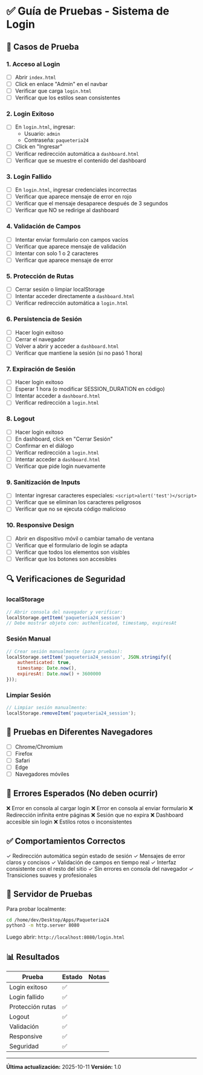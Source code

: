# ✅ Guía de Pruebas - Sistema de Login

## 🎯 Casos de Prueba

### 1. Acceso al Login
- [ ] Abrir `index.html`
- [ ] Click en enlace "Admin" en el navbar
- [ ] Verificar que carga `login.html`
- [ ] Verificar que los estilos sean consistentes

### 2. Login Exitoso
- [ ] En `login.html`, ingresar:
  - Usuario: `admin`
  - Contraseña: `paqueteria24`
- [ ] Click en "Ingresar"
- [ ] Verificar redirección automática a `dashboard.html`
- [ ] Verificar que se muestre el contenido del dashboard

### 3. Login Fallido
- [ ] En `login.html`, ingresar credenciales incorrectas
- [ ] Verificar que aparece mensaje de error en rojo
- [ ] Verificar que el mensaje desaparece después de 3 segundos
- [ ] Verificar que NO se redirige al dashboard

### 4. Validación de Campos
- [ ] Intentar enviar formulario con campos vacíos
- [ ] Verificar que aparece mensaje de validación
- [ ] Intentar con solo 1 o 2 caracteres
- [ ] Verificar que aparece mensaje de error

### 5. Protección de Rutas
- [ ] Cerrar sesión o limpiar localStorage
- [ ] Intentar acceder directamente a `dashboard.html`
- [ ] Verificar redirección automática a `login.html`

### 6. Persistencia de Sesión
- [ ] Hacer login exitoso
- [ ] Cerrar el navegador
- [ ] Volver a abrir y acceder a `dashboard.html`
- [ ] Verificar que mantiene la sesión (si no pasó 1 hora)

### 7. Expiración de Sesión
- [ ] Hacer login exitoso
- [ ] Esperar 1 hora (o modificar SESSION_DURATION en código)
- [ ] Intentar acceder a `dashboard.html`
- [ ] Verificar redirección a `login.html`

### 8. Logout
- [ ] Hacer login exitoso
- [ ] En dashboard, click en "Cerrar Sesión"
- [ ] Confirmar en el diálogo
- [ ] Verificar redirección a `login.html`
- [ ] Intentar acceder a `dashboard.html`
- [ ] Verificar que pide login nuevamente

### 9. Sanitización de Inputs
- [ ] Intentar ingresar caracteres especiales: `<script>alert('test')</script>`
- [ ] Verificar que se eliminan los caracteres peligrosos
- [ ] Verificar que no se ejecuta código malicioso

### 10. Responsive Design
- [ ] Abrir en dispositivo móvil o cambiar tamaño de ventana
- [ ] Verificar que el formulario de login se adapta
- [ ] Verificar que todos los elementos son visibles
- [ ] Verificar que los botones son accesibles

## 🔍 Verificaciones de Seguridad

### localStorage
```javascript
// Abrir consola del navegador y verificar:
localStorage.getItem('paqueteria24_session')
// Debe mostrar objeto con: authenticated, timestamp, expiresAt
```

### Sesión Manual
```javascript
// Crear sesión manualmente (para pruebas):
localStorage.setItem('paqueteria24_session', JSON.stringify({
    authenticated: true,
    timestamp: Date.now(),
    expiresAt: Date.now() + 3600000
}));
```

### Limpiar Sesión
```javascript
// Limpiar sesión manualmente:
localStorage.removeItem('paqueteria24_session');
```

## 📱 Pruebas en Diferentes Navegadores

- [ ] Chrome/Chromium
- [ ] Firefox
- [ ] Safari
- [ ] Edge
- [ ] Navegadores móviles

## 🐛 Errores Esperados (No deben ocurrir)

❌ Error en consola al cargar login
❌ Error en consola al enviar formulario
❌ Redirección infinita entre páginas
❌ Sesión que no expira
❌ Dashboard accesible sin login
❌ Estilos rotos o inconsistentes

## ✅ Comportamientos Correctos

✓ Redirección automática según estado de sesión
✓ Mensajes de error claros y concisos
✓ Validación de campos en tiempo real
✓ Interfaz consistente con el resto del sitio
✓ Sin errores en consola del navegador
✓ Transiciones suaves y profesionales

## 🚀 Servidor de Pruebas

Para probar localmente:

```bash
cd /home/dev/Desktop/Apps/Paqueteria24
python3 -m http.server 8080
```

Luego abrir: `http://localhost:8080/login.html`

## 📊 Resultados

| Prueba | Estado | Notas |
|--------|--------|-------|
| Login exitoso | ✅ | |
| Login fallido | ✅ | |
| Protección rutas | ✅ | |
| Logout | ✅ | |
| Validación | ✅ | |
| Responsive | ✅ | |
| Seguridad | ✅ | |

---

**Última actualización:** 2025-10-11
**Versión:** 1.0
